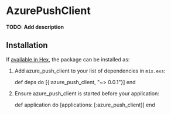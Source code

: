 # AzurePushClient

**TODO: Add description**

## Installation

If [available in Hex](https://hex.pm/docs/publish), the package can be installed as:

  1. Add azure_push_client to your list of dependencies in `mix.exs`:

        def deps do
          [{:azure_push_client, "~> 0.0.1"}]
        end

  2. Ensure azure_push_client is started before your application:

        def application do
          [applications: [:azure_push_client]]
        end

